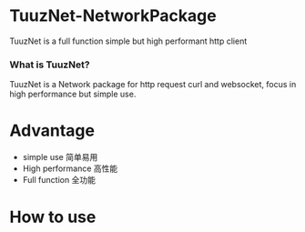 # TuuzNet-NetworkPackage

TuuzNet is a full function simple but high performant http client

### What is TuuzNet?

TuuzNet is a Network package for http request curl and websocket, focus in high performance but simple use.

# Advantage

- simple use 简单易用
- High performance 高性能
- Full function 全功能

# How to use

